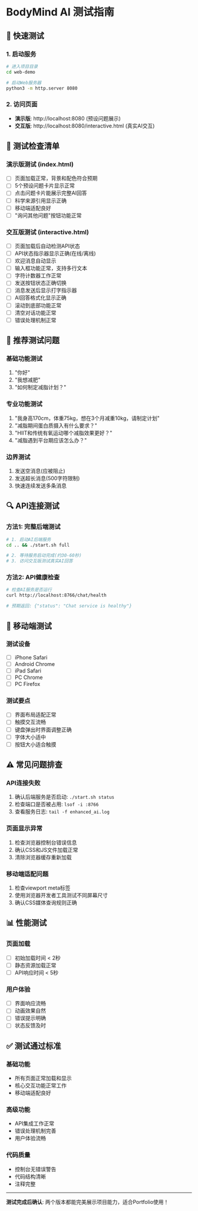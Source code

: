 # BodyMind AI 测试指南

## 🚀 快速测试

### 1. 启动服务
```bash
# 进入项目目录
cd web-demo

# 启动Web服务器
python3 -m http.server 8080
```

### 2. 访问页面
- **演示版**: http://localhost:8080 (预设问题展示)
- **交互版**: http://localhost:8080/interactive.html (真实AI交互)

## 🧪 测试检查清单

### 演示版测试 (index.html)
- [ ] 页面加载正常，背景和配色符合预期
- [ ] 5个预设问题卡片显示正常
- [ ] 点击问题卡片能展示完整AI回答
- [ ] 科学来源引用显示正确
- [ ] 移动端适配良好
- [ ] "询问其他问题"按钮功能正常

### 交互版测试 (interactive.html)
- [ ] 页面加载后自动检测API状态
- [ ] API状态指示器显示正确(在线/离线)
- [ ] 欢迎消息自动显示
- [ ] 输入框功能正常，支持多行文本
- [ ] 字符计数器工作正常
- [ ] 发送按钮状态正确切换
- [ ] 消息发送后显示打字指示器
- [ ] AI回答格式化显示正确
- [ ] 滚动到底部功能正常
- [ ] 清空对话功能正常
- [ ] 错误处理机制正常

## 💬 推荐测试问题

### 基础功能测试
1. "你好"
2. "我想减肥"
3. "如何制定减脂计划？"

### 专业功能测试
1. "我身高170cm，体重75kg，想在3个月减重10kg，请制定计划"
2. "减脂期间蛋白质摄入有什么要求？"
3. "HIIT和传统有氧运动哪个减脂效果更好？"
4. "减脂遇到平台期应该怎么办？"

### 边界测试
1. 发送空消息(应被阻止)
2. 发送超长消息(500字符限制)
3. 快速连续发送多条消息

## 🔍 API连接测试

### 方法1: 完整后端测试
```bash
# 1. 启动AI后端服务
cd .. && ./start.sh full

# 2. 等待服务启动完成(约30-60秒)
# 3. 访问交互版测试真实AI回答
```

### 方法2: API健康检查
```bash
# 检查AI服务是否运行
curl http://localhost:8766/chat/health

# 预期返回: {"status": "Chat service is healthy"}
```

## 📱 移动端测试

### 测试设备
- [ ] iPhone Safari
- [ ] Android Chrome
- [ ] iPad Safari
- [ ] PC Chrome
- [ ] PC Firefox

### 测试要点
- [ ] 界面布局适配正常
- [ ] 触摸交互流畅
- [ ] 键盘弹出时界面调整正确
- [ ] 字体大小适中
- [ ] 按钮大小适合触摸

## ⚠️ 常见问题排查

### API连接失败
1. 确认后端服务是否启动: `./start.sh status`
2. 检查端口是否被占用: `lsof -i :8766`
3. 查看服务日志: `tail -f enhanced_ai.log`

### 页面显示异常
1. 检查浏览器控制台错误信息
2. 确认CSS和JS文件加载正常
3. 清除浏览器缓存重新加载

### 移动端适配问题
1. 检查viewport meta标签
2. 使用浏览器开发者工具测试不同屏幕尺寸
3. 确认CSS媒体查询规则正确

## 📊 性能测试

### 页面加载
- [ ] 初始加载时间 < 2秒
- [ ] 静态资源加载正常
- [ ] API响应时间 < 5秒

### 用户体验
- [ ] 界面响应流畅
- [ ] 动画效果自然
- [ ] 错误提示明确
- [ ] 状态反馈及时

## ✅ 测试通过标准

### 基础功能
- 所有页面正常加载和显示
- 核心交互功能正常工作
- 移动端适配良好

### 高级功能
- API集成工作正常
- 错误处理机制完善
- 用户体验流畅

### 代码质量
- 控制台无错误警告
- 代码结构清晰
- 注释完整

---

**测试完成后确认**: 两个版本都能完美展示项目能力，适合Portfolio使用！